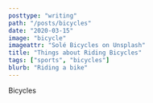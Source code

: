 ```yaml
---
posttype: "writing"
path: "/posts/bicycles"
date: "2020-03-15"
image: "bicycle"
imageattr: "Solé Bicycles on Unsplash"
title: "Things about Riding Bicycles"
tags: ["sports", "bicycles"]
blurb: "Riding a bike"
---
```


Bicycles
